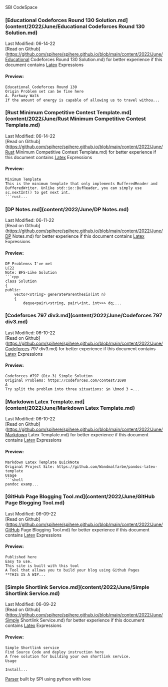 SBI CodeSpace
### [Educational Codeforces Round 130 Solution.md](content/2022/June/Educational Codeforces Round 130 Solution.md) 
Last Modified: 06-14-22<br>[Read on Github](https://github.com/spihere/spihere.github.io/blob/main/content/2022/June/Educational Codeforces Round 130 Solution.md) for better experience if this document contains [Latex](https://en.wikibooks.org/wiki/LaTeX/Mathematics) Expressions
#### Preview: 

```
Educational Codeforces Round 130
Origin Problem set can be fine here
A. Parkway Walk
If the amount of energy is capable of allowing us to travel withou...
```
### [Rust Minimum Competitive Contest Template.md](content/2022/June/Rust Minimum Competitive Contest Template.md) 
Last Modified: 06-14-22<br>[Read on Github](https://github.com/spihere/spihere.github.io/blob/main/content/2022/June/Rust Minimum Competitive Contest Template.md) for better experience if this document contains [Latex](https://en.wikibooks.org/wiki/LaTeX/Mathematics) Expressions
#### Preview: 

```
Minimum Template
This is the minimum template that only implements BufferedReader and BufferedWriter. Unlike std::io::BufReader, you can simply use sc.nextInt() to get next int.
```rust...
```
### [DP Notes.md](content/2022/June/DP Notes.md) 
Last Modified: 06-11-22<br>[Read on Github](https://github.com/spihere/spihere.github.io/blob/main/content/2022/June/DP Notes.md) for better experience if this document contains [Latex](https://en.wikibooks.org/wiki/LaTeX/Mathematics) Expressions
#### Preview: 

```
DP Problemss I've met
LC22
Note: BFS-Like Solution
```cpp
class Solution
{
public:
    vector<string> generateParenthesis(int n)
    {
        deque<pair\<string, pair\<int, int>>> dq;...
```
### [Codeforces 797 div3.md](content/2022/June/Codeforces 797 div3.md) 
Last Modified: 06-10-22<br>[Read on Github](https://github.com/spihere/spihere.github.io/blob/main/content/2022/June/Codeforces 797 div3.md) for better experience if this document contains [Latex](https://en.wikibooks.org/wiki/LaTeX/Mathematics) Expressions
#### Preview: 

```
Codeforces #797 (Div.3) Simple Solution
Original Problems: https://codeforces.com/contest/1690
A
Try split the problem into three situations: $n \bmod 3 =...
```
### [Markdown Latex Template.md](content/2022/June/Markdown Latex Template.md) 
Last Modified: 06-10-22<br>[Read on Github](https://github.com/spihere/spihere.github.io/blob/main/content/2022/June/Markdown Latex Template.md) for better experience if this document contains [Latex](https://en.wikibooks.org/wiki/LaTeX/Mathematics) Expressions
#### Preview: 

```
Markdown Latex Template QuickNote
Original Project Site: https://github.com/Wandmalfarbe/pandoc-latex-template
Usage
```shell
pandoc examp...
```
### [GitHub Page Blogging Tool.md](content/2022/June/GitHub Page Blogging Tool.md) 
Last Modified: 06-09-22<br>[Read on Github](https://github.com/spihere/spihere.github.io/blob/main/content/2022/June/GitHub Page Blogging Tool.md) for better experience if this document contains [Latex](https://en.wikibooks.org/wiki/LaTeX/Mathematics) Expressions
#### Preview: 

```
Published here
Easy to use.
This site is built with this tool
A Tool that allows you to build your blog using Github Pages
**THIS IS A WIP...
```
### [Simple Shortlink Service.md](content/2022/June/Simple Shortlink Service.md) 
Last Modified: 06-09-22<br>[Read on Github](https://github.com/spihere/spihere.github.io/blob/main/content/2022/June/Simple Shortlink Service.md) for better experience if this document contains [Latex](https://en.wikibooks.org/wiki/LaTeX/Mathematics) Expressions
#### Preview: 

```
Simple Shortlink service
Find Source Code and deploy instruction here
A free solution for building your own shortlink service.
Usage

Install...
```

[Parser](https://github.com/spihere/) built by SPI using python with love

